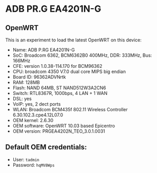 # ADB PR.G EA4201N-G

## OpenWRT

This is an experiment to load the latest OpenWRT on this device:

* Name: ADB P.RG EA4201N-G
* SoC: Broadcom 6362, BCM6362B0 400MHz, DDR: 333MHz, Bus: 166MHz
* CFE: version 1.0.38-114.170 for BCM96362
* CPU: broadcom 4350 V7.0 dual core MIPS big endian
* Board ID: 96362ADVNrtk
* RAM: 128MB
* Flash: NAND 64MB, ST NAND512W3A2CN6
* Switch: RTL8367R, 1000bps, 4 LAN + 1 WAN
* DSL: yes
* VoIP: yes, 2 dect ports
* WLAN: Broadcom BCM435f 802.11 Wireless Controller 6.30.102.3.cpe4.12L07.0
* OEM kernel: 2.6.30
* OEM software: OpenWRT 10.03 based Epicentro
* OEM version: PRGEA4202N_TEO_3.0.1.0031

## Default OEM credentials:

* User: `tadmin`
* Password: `hqMV8Wps`

